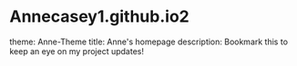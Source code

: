 # Annecasey1.github.io2 
theme: Anne-Theme
title: Anne's homepage
description: Bookmark this to keep an eye on my project updates!
